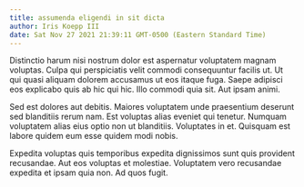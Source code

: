 ```yaml
---
title: assumenda eligendi in sit dicta
author: Iris Koepp III
date: Sat Nov 27 2021 21:39:11 GMT-0500 (Eastern Standard Time)
---
```

Distinctio harum nisi nostrum dolor est aspernatur voluptatem magnam voluptas. Culpa qui perspiciatis velit commodi consequuntur facilis ut. Ut qui quasi aliquam dolorem accusamus ut eos itaque fuga. Saepe adipisci eos explicabo quis ab hic qui hic. Illo commodi quia sit. Aut ipsam animi.

 Sed est dolores aut debitis. Maiores voluptatem unde praesentium deserunt sed blanditiis rerum nam. Est voluptas alias eveniet qui tenetur. Numquam voluptatem alias eius optio non ut blanditiis. Voluptates in et. Quisquam est labore quidem eum esse quidem modi nobis.

 Expedita voluptas quis temporibus expedita dignissimos sunt quis provident recusandae. Aut eos voluptas et molestiae. Voluptatem vero recusandae expedita et ipsam quia non. Ad quos fugit.